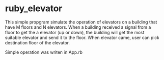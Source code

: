 # ruby_elevator

This simple propgram simulate the operation of elevators on a building that have M floors and N elevators. 
When a building received a signal from a floor to get the a elevator (up or down), the building will get the most suitable elevator
and send it to the floor. When elevator came, user can pick destination floor of the elevator.

Simple operation was writen in App.rb
